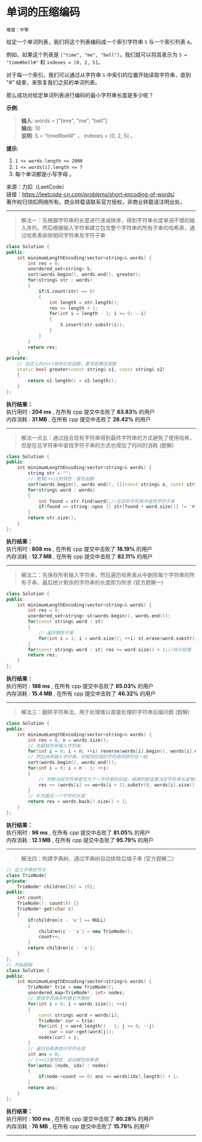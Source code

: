 # 单词的压缩编码 #  
`难度：中等` 

给定一个单词列表，我们将这个列表编码成一个索引字符串 `S` 与一个索引列表 `A`。  

例如，如果这个列表是 `["time", "me", "bell"]`，我们就可以将其表示为 `S = "time#bell#"` 和 `indexes = [0, 2, 5]`。  

对于每一个索引，我们可以通过从字符串 `S` 中索引的位置开始读取字符串，直到 "#" 结束，来恢复我们之前的单词列表。  

那么成功对给定单词列表进行编码的最小字符串长度是多少呢？  

**示例**:  
>**输入**: words = ["time", "me", "bell"]  
>**输出**: 10  
>**说明**: S = "time#bell#" ， indexes = [0, 2, 5] 。  

**提示**:  
1. `1 <= words.length <= 2000`  
2. `1 <= words[i].length <= 7`  
3. 每个单词都是小写字母 。  

来源：力扣（LeetCode）  
链接：https://leetcode-cn.com/problems/short-encoding-of-words/  
著作权归领扣网络所有。商业转载请联系官方授权，非商业转载请注明出处。  

---  
>解法一：先根据字符串的长度进行递减排序，得到字符串长度单调不增的输入序列，然后根据输入字符串建立包含整个字符串的所有子串的哈希表，通过哈希表排除相同字符串及字符子串  

```C++  
class Solution {
public:
    int minimumLengthEncoding(vector<string>& words) {
        int res = 0;
        unordered_set<string> S;
        sort(words.begin(), words.end(), greater);
        for(string& str : words)
        {
            if(S.count(str) == 0)
            {
                int length = str.length();
                res += length + 1;
                for(int i = length - 1; i >= 0; --i)
                {
                    S.insert(str.substr(i));
                }
            }
        }
        return res;
    }
private:
    // 自定义的sort排序比较函数，要求是静态函数
    static bool greater(const string& s1, const string& s2)
    {
        return s1.length() > s2.length();
    }
};
```  

**执行结果：**  
执行用时 : **204 ms** , 在所有 cpp 提交中击败了 **63.83%** 的用户  
内存消耗 : **31 MB** , 在所有 cpp 提交中击败了 **28.42%** 的用户  

---  
>解法一点五：通过组合现有字符串得到最终字符串的方式避免了使用哈希，但是在总字符串中查找字符子串的方式也增加了时间的消耗 (题解)  

```C++  
class Solution {
public:
    int minimumLengthEncoding(vector<string>& words) {
        string str = "";
        // 使用C++11的特性：匿名函数
        sort(words.begin(), words.end(), [](const string& a, const string& b){return a.length() > b.length();});
        for(string& word : words)
        {
            int found = str.find(word);//在总的字符串中查找字符子串
            if(found == string::npos || str[found + word.size()] != '#') str += word + "#";
        }
        return str.size();
    }
};
```  

**执行结果：**  
执行用时 : **808 ms** , 在所有 cpp 提交中击败了 **18.19%** 的用户  
内存消耗 : **12.7 MB** , 在所有 cpp 提交中击败了 **82.11%** 的用户  

---  
>解法二：先保存所有输入字符串，然后遍历哈希表从中删除每个字符串的所有子串，最后统计剩余的字符串的长度即为所求 (官方题解一)  

```C++  
class Solution {
public:
    int minimumLengthEncoding(vector<string>& words) {
        int res = 0;
        unordered_set<string> st(words.begin(), words.end());
        for(const string& word : st)
        {
            // 遍历删除子串
            for(int i = 1; i < word.size(); ++i) st.erase(word.substr(i));
        }
        for(const string& word : st) res += word.size() + 1;//统计结果
        return res;
    }
};
```  

**执行结果：**  
执行用时 : **188 ms** , 在所有 cpp 提交中击败了 **65.03%** 的用户  
内存消耗 : **15.4 MB** , 在所有 cpp 提交中击败了 **46.32%** 的用户  

---  
>解法三：翻转字符串法，用于处理难以直接处理的字符串后缀问题 (题解)  

```C++  
class Solution {
public:
    int minimumLengthEncoding(vector<string>& words) {
        int res = 0, n = words.size();
        // 先翻转所有输入字符串
        for(int i = 0; i < n; ++i) reverse(words[i].begin(), words[i].end());
        // 然后排序输入字符串，则相同后缀的字符串将排列在一起
        sort(words.begin(), words.end());
        for(int i = 0; i < n - 1; ++i)
        {
            // 判断当前字符串是否为下一字符串的后缀，根据判断结果决定字符串长度增长结果
            res += (words[i] == words[i + 1].substr(0, words[i].size())) ? 0 : words[i].size() + 1;
        }
        // 补充最后一个字符的长度
        return res + words.back().size() + 1;
    }
};
```  

**执行结果：**  
执行用时 : **96 ms** , 在所有 cpp 提交中击败了 **81.05%** 的用户  
内存消耗 : **12.1 MB** , 在所有 cpp 提交中击败了 **95.79%** 的用户  

---  
>解法四：构建字典树，通过字典树自动排除后缀子串 (官方题解二)  

```C++  
// 定义字典树节点
class TrieNode{
private:
    TrieNode* children[26] = {0};
public:
    int count;
    TrieNode(): count(0) {}
    TrieNode* get(char c)
    {
        if(children[c - 'a'] == NULL)
        {
            children[c - 'a'] = new TrieNode();
            count++;
        }
        return children[c - 'a'];
    }
};
// 开始题解
class Solution {
public:
    int minimumLengthEncoding(vector<string>& words) {
        TrieNode* trie = new TrieNode();
        unordered_map<TrieNode*, int> nodes;
        // 使用字符串序列建立字典树
        for(int i = 0; i < words.size(); ++i)
        {
            const string& word = words[i];
            TrieNode* cur = trie;
            for(int j = word.length() - 1; j >= 0; --j)
                cur = cur->get(word[j]);
            nodes[cur] = i;
        }
        // 遍历哈希表统计字符长度
        int ans = 0;
        // C++11新特性，自动解包哈希表
        for(auto& [node, idx] : nodes)
        {
            if(node->count == 0) ans += words[idx].length() + 1;
        }
        return ans;
    }
};
```  

**执行结果：**  
执行用时 : **100 ms** , 在所有 cpp 提交中击败了 **80.28%** 的用户  
内存消耗 : **76 MB** , 在所有 cpp 提交中击败了 **15.79%** 的用户  

---  